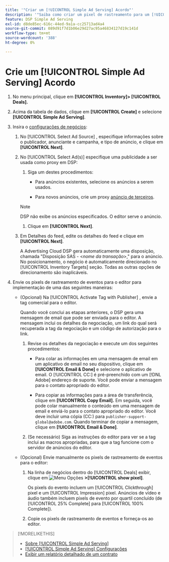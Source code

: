 ```yaml
---
title: '"Criar um [!UICONTROL Simple Ad Serving] Acordo"'
description: '"Saiba como criar um pixel de rastreamento para um [!UICONTROL Simple Ad Serving] acordo."'
feature: DSP Simple Ad Serving
exl-id: d8de85ec-616c-44ed-9a1a-cc25713ad4a4
source-git-commit: 089d91f7d1b06e29d27ac95a46834127d19c141d
workflow-type: tm+mt
source-wordcount: '388'
ht-degree: 0%

---
```


# Crie um [!UICONTROL Simple Ad Serving] Acordo

1. No menu principal, clique em **[!UICONTROL Inventory]> [!UICONTROL Deals].**

1. Acima da tabela de dados, clique em **[!UICONTROL Create]** e selecione **[!UICONTROL Simple Ad Serving]**.

1. Insira o [configurações de negócios](simple-deal-settings.md):

   1. No [!UICONTROL Select Ad Source] , especifique informações sobre o publicador, anunciante e campanha, e tipo de anúncio, e clique em **[!UICONTROL Next]**.

   1. No [!UICONTROL Select Ad(s)] especifique uma publicidade a ser usada como proxy em DSP:

      1. Siga um destes procedimentos:

         * Para anúncios existentes, selecione os anúncios a serem usados.

         * Para novos anúncios, crie um proxy [anúncio de terceiros](/help/dsp/campaign-management/ads/ad-create-multiple.md).
      >[!NOTE]
      > DSP não exibe os anúncios especificados. O editor serve o anúncio.

      1. Clique em **[!UICONTROL Next]**.
   1. Em Detalhes do feed, edite os detalhes do feed e clique em **[!UICONTROL Next]**.

      A Advertising Cloud DSP gera automaticamente uma disposição, chamada &quot;Disposição SAS - &lt;*nome da transação*>,&quot; para o anúncio. No posicionamento, o negócio é automaticamente direcionado no [!UICONTROL Inventory Targets] seção. Todas as outras opções de direcionamento são inaplicáveis.



1. Envie os pixels de rastreamento de eventos para o editor para implementação de uma das seguintes maneiras:

   * (Opcional) Na [!UICONTROL Activate Tag with Publisher] , envie a tag comercial para o editor.

      Quando você conclui as etapas anteriores, o DSP gera uma mensagem de email que pode ser enviada para o editor. A mensagem inclui os detalhes da negociação, um link do qual será recuperada a tag da negociação e um código de autorização para o link.

      1. Revise os detalhes da negociação e execute um dos seguintes procedimentos:

         * Para colar as informações em uma mensagem de email em um aplicativo de email no seu dispositivo, clique em **[!UICONTROL Email & Done]** e selecione o aplicativo de email. O [!UICONTROL CC:] é pré-preenchido com um [!DNL Adobe] endereço de suporte. Você pode enviar a mensagem para o contato apropriado do editor.

         * Para copiar as informações para a área de transferência, clique em **[!UICONTROL Copy Email].** Em seguida, você pode colar manualmente o conteúdo em uma mensagem de email e enviá-lo para o contato apropriado do editor. Você deve incluir uma cópia (CC:) para `publisher-support-global@adobe.com`. Quando terminar de copiar a mensagem, clique em **[!UICONTROL Email & Done]**.
      1. (Se necessário) Siga as instruções do editor para ver se a tag inclui as macros apropriadas, para que a tag funcione com o servidor de anúncios do editor.
   * (Opcional) Envie manualmente os pixels de rastreamento de eventos para o editor:

      1. Na linha de negócios dentro do [!UICONTROL Deals] exibir, clique em ![Menu Opções](/help/dsp/assets/options-menu.png) **>[!UICONTROL show pixel]**.

         Os pixels do evento incluem um [!UICONTROL Clickthrough] pixel e um [!UICONTROL Impression] pixel. Anúncios de vídeo e áudio também incluem pixels de evento por quartil concluído (de [!UICONTROL 25% Complete] para [!UICONTROL 100% Complete]).

      1. Copie os pixels de rastreamento de eventos e forneça-os ao editor.



>[!MORELIKETHIS]
>
>* [Sobre [!UICONTROL Simple Ad Serving]](simple-deal-about.md)
>* [[!UICONTROL Simple Ad Serving] Configurações](simple-deal-settings.md)
>* [Exibir um relatório detalhado de um contrato](/help/dsp/inventory/deal-view-report.md)


<!-- add back when reimplemented:
>* [View Event-Tracking Pixels for a [!UICONTROL Simple Ad Serving] Deal](simple-deal-show-pixels.md)
-->
